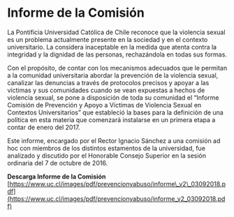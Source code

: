 # Informe de la Comisión

La Pontificia Universidad Católica de Chile reconoce que la violencia sexual es un problema actualmente presente en la sociedad y en el contexto universitario. La considera inaceptable en la medida que atenta contra la integridad y la dignidad de las personas, rechazándola en todas sus formas.

Con el propósito, de contar con los mecanismos adecuados que le permitan a la comunidad universitaria abordar la prevención de la violencia sexual, canalizar las denuncias a través de protocolos precisos y apoyar a las víctimas y sus comunidades cuando se vean expuestas a hechos de violencia sexual, se pone a disposición de toda su comunidad el “Informe Comisión de Prevención y Apoyo a Víctimas de Violencia Sexual en Contextos Universitarios” que estableció la bases para la definición de una política en esta materia que comenzará instalarse en un primera etapa a contar de enero del 2017.

​​​​​​​Este informe, encargado por el Rector Ignacio Sánchez a una comisión ad hoc con miembros de los distintos estamentos de la universidad, fue analizado y discutido por el Honorable Consejo Superior en la sesión ordinaria del 7 de octubre de 2016.

**Descarga Informe de la Comisión**  
[https://www.uc.cl/images/pdf/prevencionyabuso/informe\_v2\_03092018.pdf](https://www.uc.cl/images/pdf/prevencionyabuso/informe_v2_03092018.pdf)



